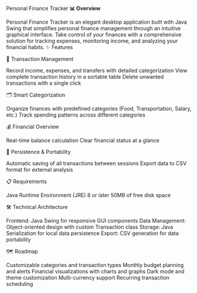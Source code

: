 Personal Finance Tracker
**📊 Overview**



Personal Finance Tracker is an elegant desktop application built with Java Swing that simplifies personal finance management through an intuitive graphical interface. Take control of your finances with a comprehensive solution for tracking expenses, monitoring income, and analyzing your financial habits.
✨ Features

📝 Transaction Management

Record income, expenses, and transfers with detailed categorization
View complete transaction history in a sortable table
Delete unwanted transactions with a single click


🗂️ Smart Categorization

Organize finances with predefined categories (Food, Transportation, Salary, etc.)
Track spending patterns across different categories


💰 Financial Overview

Real-time balance calculation
Clear financial status at a glance


🔄 Persistence & Portability

Automatic saving of all transactions between sessions
Export data to CSV format for external analysis


📋 Requirements

Java Runtime Environment (JRE) 8 or later
50MB of free disk space

🛠️ Technical Architecture

Frontend: Java Swing for responsive GUI components
Data Management: Object-oriented design with custom Transaction class
Storage: Java Serialization for local data persistence
Export: CSV generation for data portability

🗺️ Roadmap

 Customizable categories and transaction types
 Monthly budget planning and alerts
 Financial visualizations with charts and graphs
 Dark mode and theme customization
 Multi-currency support
 Recurring transaction scheduling
